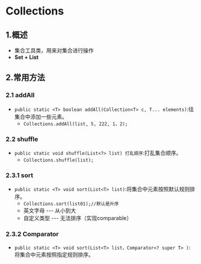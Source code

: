 # Collections

## 1.概述

* 集合工具类，用来对集合进行操作
* **Set + List**

## 2.常用方法

### 2.1 addAll

* `public static <T> boolean addAll(Collection<T> c, T... elements)`:往集合中添加一些元素。
  * `Collections.addAll(list, 5, 222, 1，2);`

### 2.2 shuffle

* `public static void shuffle(List<?> list) 打乱顺序`:打乱集合顺序。
  * `Collections.shuffle(list);` 

### 2.3.1 sort

* `public static <T> void sort(List<T> list)`:将集合中元素按照默认规则排序。
  * `Collections.sort(list01);//默认是升序` 
  * 英文字母 --- 从小到大
  * 自定义类型 --- 无法排序（实现comparable）

### 2.3.2 Comparator

* `public static <T> void sort(List<T> list，Comparator<? super T> )`:将集合中元素按照指定规则排序。

